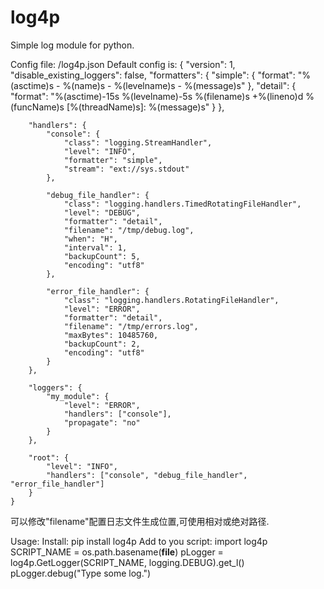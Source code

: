 # log4p
Simple log module for python.

Config file:
	<module dir>/log4p.json
	Default config is:
	{
	    "version": 1,
	    "disable_existing_loggers": false,
	    "formatters": {
	        "simple": {
	            "format": "%(asctime)s - %(name)s - %(levelname)s - %(message)s"
	        },
	        "detail": {
	            "format": "%(asctime)-15s %(levelname)-5s %(filename)s +%(lineno)d %(funcName)s [%(threadName)s]: %(message)s"
	        }
	    },
	
	    "handlers": {
	        "console": {
	            "class": "logging.StreamHandler",
	            "level": "INFO",
	            "formatter": "simple",
	            "stream": "ext://sys.stdout"
	        },
	
	        "debug_file_handler": {
	            "class": "logging.handlers.TimedRotatingFileHandler",
	            "level": "DEBUG",
	            "formatter": "detail",
	            "filename": "/tmp/debug.log",
	            "when": "H",
	            "interval": 1,
	            "backupCount": 5,
	            "encoding": "utf8"
	        },
	
	        "error_file_handler": {
	            "class": "logging.handlers.RotatingFileHandler",
	            "level": "ERROR",
	            "formatter": "detail",
	            "filename": "/tmp/errors.log",
	            "maxBytes": 10485760,
	            "backupCount": 2,
	            "encoding": "utf8"
	        }
	    },
	
	    "loggers": {
	        "my_module": {
	            "level": "ERROR",
	            "handlers": ["console"],
	            "propagate": "no"
	        }
	    },
	
	    "root": {
	        "level": "INFO",
	        "handlers": ["console", "debug_file_handler", "error_file_handler"]
	    }
	}
可以修改"filename"配置日志文件生成位置,可使用相对或绝对路径.


Usage:
    Install:
        pip install log4p
    Add to you script:
        import log4p
        SCRIPT_NAME = os.path.basename(__file__)
        pLogger = log4p.GetLogger(SCRIPT_NAME, logging.DEBUG).get_l()
        pLogger.debug("Type some log.")

